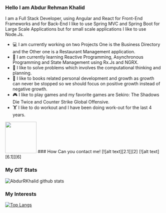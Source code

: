### Hello I am Abdur Rehman Khalid

I am a Full Stack Developer, using Angular and React for Front-End Frameworks and for Back-End I like to use Spring MVC and Spring Boot for Large Scale Applications but for small scale applications I like to use Node.Js.

- 💻 I am currently working on two Projects One is the Business Directory and the Other one is a Restaurant Management application.
- 📕 I am currently learning Reactive Programming, Asynchronous Programming and State Management using Rx.Js and NGRX.
- 🔭 I like to solve problems which involves the computational thinking and planning.
- 📜 I like to books related personal development and growth as growth can never be stopped so we should focus on positive growth instead of negative growth.
- 🎮 I like to play games and my favorite games are Sekiro: The Shadows Die Twice and Counter Strike Global Offensive.
- 🏋️ I like to do workout and I have been doing work-out for the last 4 years.
<img src="https://cdn.jsdelivr.net/npm/programming-languages-logos/src/javascript/javascript.png" height="100">
### How Can you contact me!
[![alt text][2.1]][2]
[![alt text][6.1]][6]

[2.1]: http://i.imgur.com/P3YfQoD.png (facebook icon with padding)
[6.1]: http://i.imgur.com/0o48UoR.png (github icon with padding)

[2.2]: http://i.imgur.com/fep1WsG.png (facebook icon without padding)
[6.2]: http://i.imgur.com/9I6NRUm.png (github icon without padding)

[2]: https://www.facebook.com/ch.abdurrehman.77/
[6]: http://www.github.com/AbdurRKhalid

### My GIT Stats
![AbdurRKhalid github stats](https://github-readme-stats.vercel.app/api?username=AbdurRKhalid&show_icons=true&theme=tokyonight)

### My Interests
[![Top Langs](https://github-readme-stats.vercel.app/api/top-langs/?username=AbdurRKhalid&layout=compact)](https://github.com/anuraghazra/github-readme-stats)
